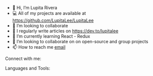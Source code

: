 - 👋 Hi, I’m Lupita Rivera
- 💻 All of my projects are available at https://github.com/LupitaLee/LupitaLee
- 👯 I’m looking to collaborate 
- 📝 I regularly write articles on https://dev.to/lupitalee
- 🌱 I’m currently learning React - Redux
- 💞️ I’m looking to collaborate on on open-source and group projects
- 📫 How to reach me [email](mailto:lupitarivera8899@gmail.com)

Connect with me:

Languages and Tools:

<!---
LupitaLee/LupitaLee is a ✨ special ✨ repository because its `README.md` (this file) appears on your GitHub profile.
You can click the Preview link to take a look at your changes.
--->

